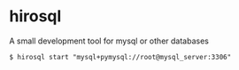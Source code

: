 # hirosql
A small development tool for mysql or other databases

```
$ hirosql start "mysql+pymysql://root@mysql_server:3306"
```
